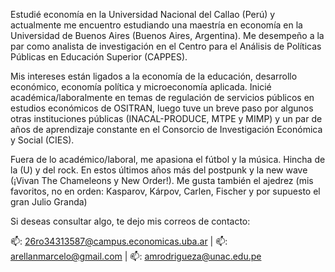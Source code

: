Estudié economía en la Universidad Nacional del Callao (Perú) y actualmente me encuentro estudiando una maestría en economía en la Universidad de Buenos Aires (Buenos Aires, Argentina). Me desempeño a la par como analista de investigación en el 
Centro para el Análisis de Políticas Públicas en Educación Superior (CAPPES).

Mis intereses están ligados a la economía de la educación, desarrollo económico, economía política y microeconomía aplicada. Inicié académica/laboralmente en temas de regulación de servicios públicos en estudios económicos de OSITRAN, luego tuve un breve paso por 
algunos otras instituciones públicas (INACAL-PRODUCE, MTPE y MIMP) y un par de años de aprendizaje constante en el Consorcio de Investigación Económica y Social (CIES).

Fuera de lo académico/laboral, me apasiona el fútbol y la música. Hincha de la (U) y del rock. En estos últimos años más del postpunk y la new wave (¡Vivan The Chameleons y New Order!). Me gusta también el 
ajedrez (mis favoritos, no en orden: Kasparov, Kárpov, Carlen, Fischer y por supuesto el gran Julio Granda)

Si deseas consultar algo, te dejo mis correos de contacto:

📫: 26ro34313587@campus.economicas.uba.ar | 📫: arellanmarcelo@gmail.com | 📫: amrodrigueza@unac.edu.pe
